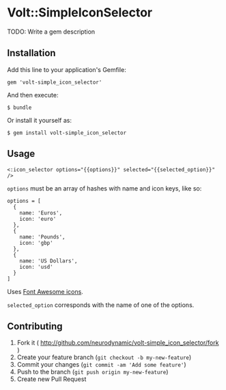 # Volt::SimpleIconSelector

TODO: Write a gem description

## Installation

Add this line to your application's Gemfile:

    gem 'volt-simple_icon_selector'

And then execute:

    $ bundle

Or install it yourself as:

    $ gem install volt-simple_icon_selector

## Usage

```<:icon_selector options="{{options}}" selected="{{selected_option}}" />```

```options``` must be an array of hashes with name and icon keys, like so:

```
options = [
  {
    name: 'Euros',
    icon: 'euro'
  },
  {
    name: 'Pounds',
    icon: 'gbp'
  },
  {
    name: 'US Dollars',
    icon: 'usd'
  }
]
```
Uses [Font Awesome icons](http://fontawesome.io/icons/).

```selected_option``` corresponds with the name of one of the options.


## Contributing

1. Fork it ( http://github.com/neurodynamic/volt-simple_icon_selector/fork )
2. Create your feature branch (`git checkout -b my-new-feature`)
3. Commit your changes (`git commit -am 'Add some feature'`)
4. Push to the branch (`git push origin my-new-feature`)
5. Create new Pull Request
